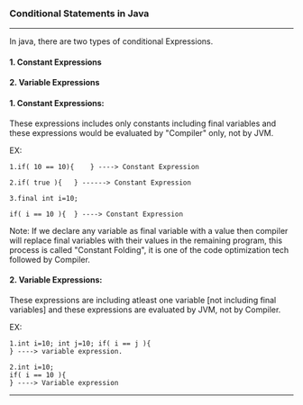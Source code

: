 ### Conditional Statements in Java

-------

In java, there are two types of conditional Expressions.

#### 1.	Constant Expressions
#### 2.	Variable Expressions


#### 1.	Constant Expressions:

These expressions includes only constants including final variables and these expressions would be evaluated by "Compiler" only, not by JVM.

EX:
```
1.if( 10 == 10){	} ----> Constant Expression

2.if( true ){	} ------> Constant Expression

3.final int i=10;

if( i == 10 ){	} ----> Constant Expression
```
Note: If we declare any variable as final variable with a value then compiler will replace final variables with their values in the remaining program, this process is called "Constant Folding", it is one of the code optimization tech followed by Compiler.

#### 2.	Variable Expressions:

These expressions are including atleast one variable [not including final variables] and these expressions are evaluated by JVM, not by Compiler.

EX:
```
1.int i=10; int j=10; if( i == j ){
} ----> variable expression.

2.int i=10;
if( i == 10 ){
} ----> Variable expression
```

-----

